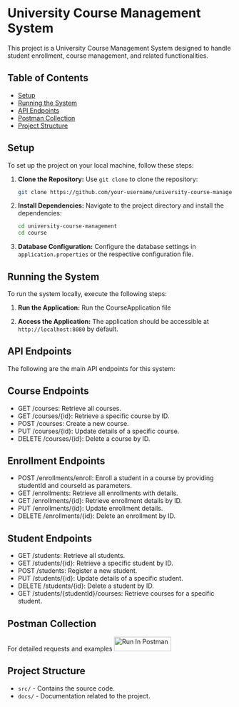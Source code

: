 # University Course Management System

This project is a University Course Management System designed to handle student enrollment, course management, and related functionalities.

## Table of Contents

- [Setup](#setup)
- [Running the System](#running-the-system)
- [API Endpoints](#api-endpoints)
- [Postman Collection](#postman-collection)
- [Project Structure](#project-structure)

## Setup

To set up the project on your local machine, follow these steps:

1. **Clone the Repository:** Use `git clone` to clone the repository:
   ```bash
   git clone https://github.com/your-username/university-course-management.git
   ```

2. **Install Dependencies:** Navigate to the project directory and install the dependencies:
   ```bash
   cd university-course-management
   cd course
   ```

3. **Database Configuration:** Configure the database settings in `application.properties` or the respective configuration file.

  

## Running the System

To run the system locally, execute the following steps:

1. **Run the Application:** Run the CourseApplication file

2. **Access the Application:** The application should be accessible at `http://localhost:8080` by default.

## API Endpoints

The following are the main API endpoints for this system:

## Course Endpoints
- GET /courses: Retrieve all courses.
- GET /courses/{id}: Retrieve a specific course by ID.
- POST /courses: Create a new course.
- PUT /courses/{id}: Update details of a specific course.
- DELETE /courses/{id}: Delete a course by ID.

## Enrollment Endpoints
- POST /enrollments/enroll: Enroll a student in a course by providing studentId and courseId as parameters.
- GET /enrollments: Retrieve all enrollments with details.
- GET /enrollments/{id}: Retrieve enrollment details by ID.
- PUT /enrollments/{id}: Update enrollment details.
- DELETE /enrollments/{id}: Delete an enrollment by ID.

## Student Endpoints
- GET /students: Retrieve all students.
- GET /students/{id}: Retrieve a specific student by ID.
- POST /students: Register a new student.
- PUT /students/{id}: Update details of a specific student.
- DELETE /students/{id}: Delete a student by ID.
- GET /students/{studentId}/courses: Retrieve courses for a specific student.

## Postman Collection

For detailed requests and examples
[<img src="https://run.pstmn.io/button.svg" alt="Run In Postman" style="width: 128px; height: 32px;">](https://app.getpostman.com/run-collection/20164701-b533ff4f-ed77-44ef-b10b-474b1c4f0a12?action=collection%2Ffork&source=rip_markdown&collection-url=entityId%3D20164701-b533ff4f-ed77-44ef-b10b-474b1c4f0a12%26entityType%3Dcollection%26workspaceId%3D5d118926-c674-44a8-a082-1f1e58a2730c)

## Project Structure

- `src/` - Contains the source code.
- `docs/` - Documentation related to the project.

